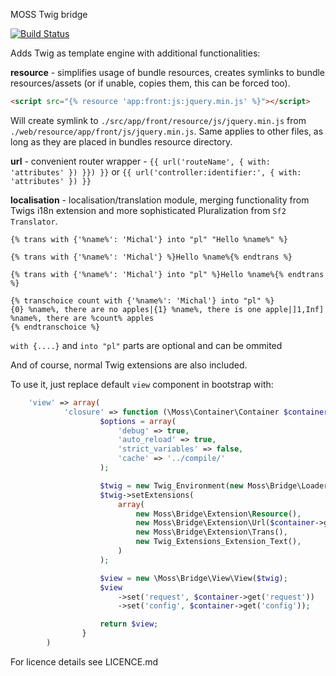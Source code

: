 MOSS Twig bridge

[![Build Status](https://travis-ci.org/potfur/moss-twig-bridge.svg?branch=1.1)](https://travis-ci.org/potfur/moss-twig-bridge)

Adds Twig as template engine with additional functionalities:

__resource__ - simplifies usage of bundle resources, creates symlinks to bundle resources/assets (or if unable, copies them, this can be forced too).

```html
<script src="{% resource 'app:front:js:jquery.min.js' %}"></script>
```

Will create symlink to `./src/app/front/resource/js/jquery.min.js` from `./web/resource/app/front/js/jquery.min.js`.
Same applies to other files, as long as they are placed in bundles resource directory.

__url__ - convenient router wrapper - `{{ url('routeName', { with: 'attributes' }) }}) }}` or `{{ url('controller:identifier:', { with: 'attributes' }) }}`

__localisation__ - localisation/translation module, merging functionality from Twigs i18n extension and more sophisticated Pluralization from `Sf2 Translator`.

```twig
{% trans with {'%name%': 'Michal'} into "pl" "Hello %name%" %}

{% trans with {'%name%': 'Michal'} %}Hello %name%{% endtrans %}

{% trans with {'%name%': 'Michal'} into "pl" %}Hello %name%{% endtrans %}

{% transchoice count with {'%name%': 'Michal'} into "pl" %}
{0} %name%, there are no apples|{1} %name%, there is one apple|]1,Inf] %name%, there are %count% apples
{% endtranschoice %}
```
`with {....}` and `into "pl"` parts are optional and can be ommited

And of course, normal Twig extensions are also included.

To use it, just replace default `view` component in bootstrap with:

```php
	'view' => array(
	        'closure' => function (\Moss\Container\Container $container) {
	                $options = array(
	                    'debug' => true,
	                    'auto_reload' => true,
	                    'strict_variables' => false,
	                    'cache' => '../compile/'
	                );

	                $twig = new Twig_Environment(new Moss\Bridge\Loader\File(), $options);
	                $twig->setExtensions(
	                    array(
	                        new Moss\Bridge\Extension\Resource(),
	                        new Moss\Bridge\Extension\Url($container->get('router')),
	                        new Moss\Bridge\Extension\Trans(),
	                        new Twig_Extensions_Extension_Text(),
	                    )
	                );

	                $view = new \Moss\Bridge\View\View($twig);
	                $view
	                    ->set('request', $container->get('request'))
	                    ->set('config', $container->get('config'));

	                return $view;
	            }
	    )
```


For licence details see LICENCE.md
